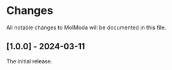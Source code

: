 # Changes

All notable changes to MolModa will be documented in this file.

## [1.0.0] - 2024-03-11

The initial release.